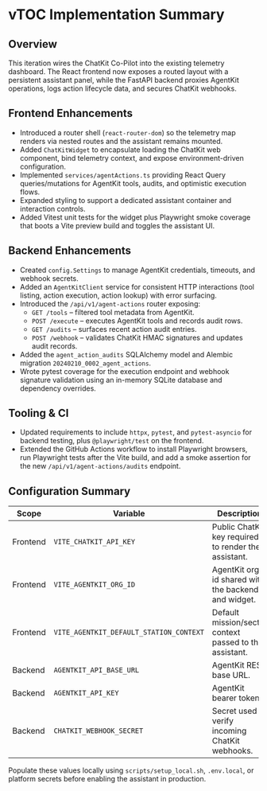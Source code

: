 # vTOC Implementation Summary

## Overview

This iteration wires the ChatKit Co-Pilot into the existing telemetry dashboard. The React frontend now exposes a routed layout with a persistent assistant panel, while the FastAPI backend proxies AgentKit operations, logs action lifecycle data, and secures ChatKit webhooks.

## Frontend Enhancements

- Introduced a router shell (`react-router-dom`) so the telemetry map renders via nested routes and the assistant remains mounted.
- Added `ChatKitWidget` to encapsulate loading the ChatKit web component, bind telemetry context, and expose environment-driven configuration.
- Implemented `services/agentActions.ts` providing React Query queries/mutations for AgentKit tools, audits, and optimistic execution flows.
- Expanded styling to support a dedicated assistant container and interaction controls.
- Added Vitest unit tests for the widget plus Playwright smoke coverage that boots a Vite preview build and toggles the assistant UI.

## Backend Enhancements

- Created `config.Settings` to manage AgentKit credentials, timeouts, and webhook secrets.
- Added an `AgentKitClient` service for consistent HTTP interactions (tool listing, action execution, action lookup) with error surfacing.
- Introduced the `/api/v1/agent-actions` router exposing:
  - `GET /tools` – filtered tool metadata from AgentKit.
  - `POST /execute` – executes AgentKit tools and records audit rows.
  - `GET /audits` – surfaces recent action audit entries.
  - `POST /webhook` – validates ChatKit HMAC signatures and updates audit records.
- Added the `agent_action_audits` SQLAlchemy model and Alembic migration `20240210_0002_agent_actions`.
- Wrote pytest coverage for the execution endpoint and webhook signature validation using an in-memory SQLite database and dependency overrides.

## Tooling & CI

- Updated requirements to include `httpx`, `pytest`, and `pytest-asyncio` for backend testing, plus `@playwright/test` on the frontend.
- Extended the GitHub Actions workflow to install Playwright browsers, run Playwright tests after the Vite build, and add a smoke assertion for the new `/api/v1/agent-actions/audits` endpoint.

## Configuration Summary

| Scope | Variable | Description |
| --- | --- | --- |
| Frontend | `VITE_CHATKIT_API_KEY` | Public ChatKit key required to render the assistant. |
| Frontend | `VITE_AGENTKIT_ORG_ID` | AgentKit org id shared with the backend and widget. |
| Frontend | `VITE_AGENTKIT_DEFAULT_STATION_CONTEXT` | Default mission/sector context passed to the assistant. |
| Backend | `AGENTKIT_API_BASE_URL` | AgentKit REST base URL. |
| Backend | `AGENTKIT_API_KEY` | AgentKit bearer token. |
| Backend | `CHATKIT_WEBHOOK_SECRET` | Secret used to verify incoming ChatKit webhooks. |

Populate these values locally using `scripts/setup_local.sh`, `.env.local`, or platform secrets before enabling the assistant in production.
